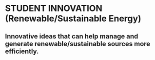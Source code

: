 # STUDENT INNOVATION (Renewable/Sustainable Energy)

## Innovative ideas that can help manage and generate renewable/sustainable sources more efficiently.

